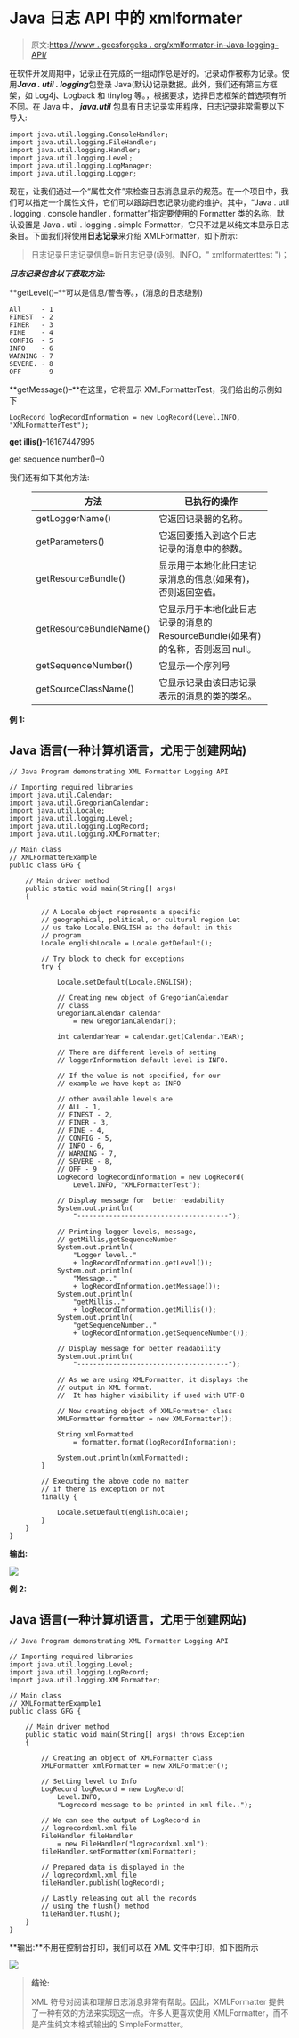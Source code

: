 # Java 日志 API 中的 xmlformater

> 原文:[https://www . geesforgeks . org/xmlformater-in-Java-logging-API/](https://www.geeksforgeeks.org/xmlformatter-in-java-logging-api/)

在软件开发周期中，记录正在完成的一组动作总是好的。记录动作被称为记录。使用***Java . util . logging***包登录 Java(默认)记录数据。此外，我们还有第三方框架，如 Log4j、Logback 和 tinylog 等。，根据要求，选择日志框架的首选项有所不同。在 Java 中， ***java.util*** 包具有日志记录实用程序，日志记录非常需要以下导入:

```
import java.util.logging.ConsoleHandler;
import java.util.logging.FileHandler;
import java.util.logging.Handler;
import java.util.logging.Level;
import java.util.logging.LogManager;
import java.util.logging.Logger;
```

现在，让我们通过一个“属性文件”来检查日志消息显示的规范。在一个项目中，我们可以指定一个属性文件，它们可以跟踪日志记录功能的维护。其中，“Java . util . logging . console handler . formatter”指定要使用的 Formatter 类的名称，默认设置是 Java . util . logging . simple Formatter，它只不过是以纯文本显示日志条目。下面我们将使用**日志记录**来介绍 XMLFormatter，如下所示:

> 日志记录日志记录信息=新日志记录(级别。INFO，" xmlformaterttest ")；

***日志记录包含以下获取方法:***

**getLevel()–**可以是信息/警告等。，(消息的日志级别)

```
All     - 1
FINEST  - 2
FINER   - 3
FINE    - 4
CONFIG  - 5
INFO    - 6
WARNING - 7
SEVERE. - 8
OFF     - 9
```

**getMessage()–**在这里，它将显示 XMLFormatterTest，我们给出的示例如下

```
LogRecord logRecordInformation = new LogRecord(Level.INFO, "XMLFormatterTest");
```

**get illis()**–16167447995

get sequence number()–0

我们还有如下其他方法:

<figure class="table">

| 方法 | 已执行的操作 |
| --- | --- |
| getLoggerName() | 它返回记录器的名称。 |
| getParameters() | 它返回要插入到这个日志记录的消息中的参数。 |
| getResourceBundle() | 显示用于本地化此日志记录消息的信息(如果有)，否则返回空值。 |
| getResourceBundleName() | 它显示用于本地化此日志记录的消息的 ResourceBundle(如果有)的名称，否则返回 null。 |
| getSequenceNumber() | 它显示一个序列号 |
| getSourceClassName() | 它显示记录由该日志记录表示的消息的类的类名。 |

</figure>

**例 1:**

## Java 语言(一种计算机语言，尤用于创建网站)

```
// Java Program demonstrating XML Formatter Logging API

// Importing required libraries
import java.util.Calendar;
import java.util.GregorianCalendar;
import java.util.Locale;
import java.util.logging.Level;
import java.util.logging.LogRecord;
import java.util.logging.XMLFormatter;

// Main class
// XMLFormatterExample
public class GFG {

    // Main driver method
    public static void main(String[] args)
    {

        // A Locale object represents a specific
        // geographical, political, or cultural region Let
        // us take Locale.ENGLISH as the default in this
        // program
        Locale englishLocale = Locale.getDefault();

        // Try block to check for exceptions
        try {

            Locale.setDefault(Locale.ENGLISH);

            // Creating new object of GregorianCalendar
            // class
            GregorianCalendar calendar
                = new GregorianCalendar();

            int calendarYear = calendar.get(Calendar.YEAR);

            // There are different levels of setting
            // loggerInformation default level is INFO.

            // If the value is not specified, for our
            // example we have kept as INFO

            // other available levels are
            // ALL - 1,
            // FINEST - 2,
            // FINER - 3,
            // FINE - 4,
            // CONFIG - 5,
            // INFO - 6,
            // WARNING - 7,
            // SEVERE - 8,
            // OFF - 9
            LogRecord logRecordInformation = new LogRecord(
                Level.INFO, "XMLFormatterTest");

            // Display message for  better readability
            System.out.println(
                "--------------------------------------");

            // Printing logger levels, message,
            // getMillis,getSequenceNumber
            System.out.println(
                "Logger level.."
                + logRecordInformation.getLevel());
            System.out.println(
                "Message.."
                + logRecordInformation.getMessage());
            System.out.println(
                "getMillis.."
                + logRecordInformation.getMillis());
            System.out.println(
                "getSequenceNumber.."
                + logRecordInformation.getSequenceNumber());

            // Display message for better readability
            System.out.println(
                "--------------------------------------");

            // As we are using XMLFormatter, it displays the
            // output in XML format.
            //  It has higher visibility if used with UTF-8

            // Now creating object of XMLFormatter class
            XMLFormatter formatter = new XMLFormatter();

            String xmlFormatted
                = formatter.format(logRecordInformation);

            System.out.println(xmlFormatted);
        }

        // Executing the above code no matter
        // if there is exception or not
        finally {

            Locale.setDefault(englishLocale);
        }
    }
}
```

**输出:**

![](img/3273b51101988cd647fcf17b56b8f711.png)

**例 2:**

## Java 语言(一种计算机语言，尤用于创建网站)

```
// Java Program demonstrating XML Formatter Logging API

// Importing required libraries
import java.util.logging.Level;
import java.util.logging.LogRecord;
import java.util.logging.XMLFormatter;

// Main class
// XMLFormatterExample1
public class GFG {

    // Main driver method
    public static void main(String[] args) throws Exception
    {

        // Creating an object of XMLFormatter class
        XMLFormatter xmlFormatter = new XMLFormatter();

        // Setting level to Info
        LogRecord logRecord = new LogRecord(
            Level.INFO,
            "Logrecord message to be printed in xml file..");

        // We can see the output of LogRecord in
        // logrecordxml.xml file
        FileHandler fileHandler
            = new FileHandler("logrecordxml.xml");
        fileHandler.setFormatter(xmlFormatter);

        // Prepared data is displayed in the
        // logrecordxml.xml file
        fileHandler.publish(logRecord);

        // Lastly releasing out all the records
        // using the flush() method
        fileHandler.flush();
    }
}
```

**输出:**不用在控制台打印，我们可以在 XML 文件中打印，如下图所示

![](img/baa28133bffda5cca960b2b1de4ac754.png)

> **结论:**
> 
> XML 符号对阅读和理解日志消息非常有帮助。因此，XMLFormatter 提供了一种有效的方法来实现这一点。许多人更喜欢使用 XMLFormatter，而不是产生纯文本格式输出的 SimpleFormatter。